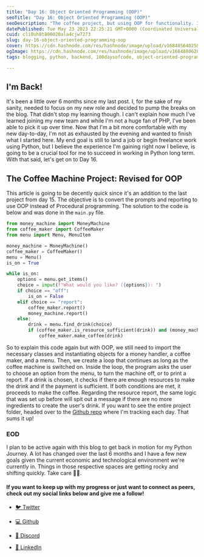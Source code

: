 ```yaml
---
title: "Day 16: Object Oriented Programming (OOP)"
seoTitle: "Day 16: Object Oriented Programming (OOP)"
seoDescription: "The coffee project, but using OOP for functionality. I'm Back!"
datePublished: Tue May 23 2023 22:25:21 GMT+0000 (Coordinated Universal Time)
cuid: cli0uh8t800020ala4cjw7273
slug: day-16-object-oriented-programming-oop
cover: https://cdn.hashnode.com/res/hashnode/image/upload/v1684856402582/7cd12549-ac36-4a88-aa67-43ebef49e7f9.png
ogImage: https://cdn.hashnode.com/res/hashnode/image/upload/v1684880628852/05a3ffa3-ec4a-41b8-b63a-9f38fc5e238d.png
tags: blogging, python, backend, 100daysofcode, object-oriented-programming

---
```


## I'm Back!

It's been a little over 6 months since my last post. I, for the sake of my sanity, needed to focus on my new role and decided to pump the breaks on the blog. That didn't stop my learning though. I can't explain how much I've learned joining my new team and while I'm not a huge fan of PHP, I've been able to pick it up over time. Now that I'm a bit more comfortable with my new day-to-day, I'm not as exhausted by the evening and wanted to finish what I started here. My end goal is still to land a job or begin freelance work using Python, but I believe the experience I'm gaining right now I believe, is going to be a crucial tool for me to succeed in working in Python long term. With that said, let's get on to Day 16.

## The Coffee Machine Project: Revised for OOP

This article is going to be decently quick since it's an addition to the last project from day 15. The objective is to convert the prompts and reporting to use OOP instead of Procedural programming. The solution to the code is below and was done in the `main.py` file.

```python
from money_machine import MoneyMachine
from coffee_maker import CoffeeMaker
from menu import Menu, MenuItem

money_machine = MoneyMachine()
coffee_maker = CoffeeMaker()
menu = Menu()
is_on = True

while is_on:
    options = menu.get_items()
    choice = input(f"What would you like? ({options}): ")
    if choice == "off":
        is_on = False
    elif choice == "report":
        coffee_maker.report()
        money_machine.report()
    else:
        drink = menu.find_drink(choice)
        if (coffee_maker.is_resource_sufficient(drink)) and (money_machine.make_payment(drink.cost)):
            coffee_maker.make_coffee(drink)
```

So to explain this code again but with OOP, we still need to import the necessary classes and instantiating objects for a money handler, a coffee maker, and a menu. Then, we create a loop that continues as long as the coffee machine is switched on. Inside the loop, the program asks the user to choose an option from the menu, to turn the machine off, or to print a report. If a drink is chosen, it checks if there are enough resources to make the drink and if the payment is sufficient. If both conditions are met, it proceeds to make the coffee. Regarding the resource report, the same logic that was set up before will spit out a message if there are no more ingredients to create the user's drink. If you want to see the entire project folder, headed over to the [Github repo](https://github.com/kdleonard93/100-Days-Of-Code_Python/tree/main/day-16) where I'm tracking each day. That sums it up!

### EOD

I plan to be active again with this blog to get back in motion for my Python Journey. A lot has changed over the last 6 months and I have a few new goals given the current economic and technological environment we're currently in. Things in those respective spaces are getting rocky and shifting quickly. Take care ✌🏾.

#### If you want to keep up with my progress or just want to connect as peers, check out my social links below and give me a follow!

* [🐦 Twitter](https://twitter.com/RingoMandingo93)
    
* [💻 Github](https://github.com/kdleonard93)
    
* [👾 Discord](https://discord.com/users/407639833146818570)
    
* [👔 LinkedIn](https://www.linkedin.com/in/kyle-leonard93/)